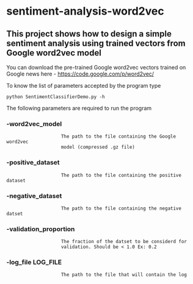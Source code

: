 # sentiment-analysis-word2vec

## This project shows how to design a simple sentiment analysis using trained vectors from Google word2vec model

You can download the pre-trained Google word2vec vectors trained on Google news here - https://code.google.com/p/word2vec/

To know the list of parameters accepted by the program type

    python SentimentClassifierDemo.py -h
    
The following parameters are required to run the program

  ### -word2vec_model 
                        The path to the file containing the Google word2vec
                        model (compressed .gz file)
  ### -positive_dataset 
                        The path to the file containing the positive dataset
  ### -negative_dataset 
                        The path to the file containing the negative datset
  ### -validation_proportion 
                        The fraction of the datset to be considerd for
                        validation. Should be < 1.0 Ex: 0.2
  ### -log_file LOG_FILE    
                        The path to the file that will contain the log
    


